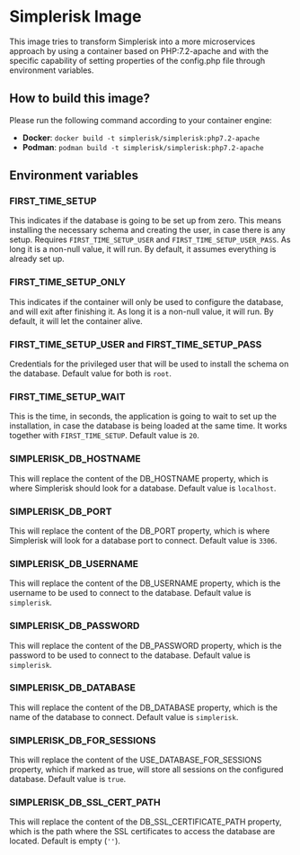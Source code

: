 # Simplerisk Image

This image tries to transform Simplerisk into a more microservices approach by using a container based on PHP:7.2-apache and with the specific capability of setting properties of the config.php file through environment variables.

## How to build this image?

Please run the following command according to your container engine:
- **Docker**: `docker build -t simplerisk/simplerisk:php7.2-apache`
- **Podman**: `podman build -t simplerisk/simplerisk:php7.2-apache`

## Environment variables

### FIRST_TIME_SETUP

This indicates if the database is going to be set up from zero. This means installing the necessary schema and creating the user, in case there is any setup. Requires `FIRST_TIME_SETUP_USER` and `FIRST_TIME_SETUP_USER_PASS`. As long it is a non-null value, it will run. By default, it assumes everything is already set up.

### FIRST_TIME_SETUP_ONLY

This indicates if the container will only be used to configure the database, and will exit after finishing it. As long it is a non-null value, it will run. By default, it will let the container alive.

### FIRST_TIME_SETUP_USER and FIRST_TIME_SETUP_PASS

Credentials for the privileged user that will be used to install the schema on the database. Default value for both is `root`.

### FIRST_TIME_SETUP_WAIT

This is the time, in seconds, the application is going to wait to set up the installation, in case the database is being loaded at the same time. It works together with `FIRST_TIME_SETUP`. Default value is `20`.

### SIMPLERISK_DB_HOSTNAME

This will replace the content of the DB_HOSTNAME property, which is where Simplerisk should look for a database. Default value is `localhost`.

### SIMPLERISK_DB_PORT

This will replace the content of the DB_PORT property, which is where Simplerisk will look for a database port  to connect. Default value is `3306`.

### SIMPLERISK_DB_USERNAME

This will replace the content of the DB_USERNAME property, which is the username to be used to connect to the database. Default value is `simplerisk`.

### SIMPLERISK_DB_PASSWORD

This will replace the content of the DB_PASSWORD property, which is the password to be used to connect to the database. Default value is `simplerisk`.

### SIMPLERISK_DB_DATABASE

This will replace the content of the DB_DATABASE property, which is the name of the database to connect. Default value is `simplerisk`.

### SIMPLERISK_DB_FOR_SESSIONS

This will replace the content of the USE_DATABASE_FOR_SESSIONS property, which if marked as true, will store all sessions on the configured database. Default value is `true`. 

### SIMPLERISK_DB_SSL_CERT_PATH

This will replace the content of the DB_SSL_CERTIFICATE_PATH property, which is the path where the SSL certificates to access the database are located. Default is empty (`''`).